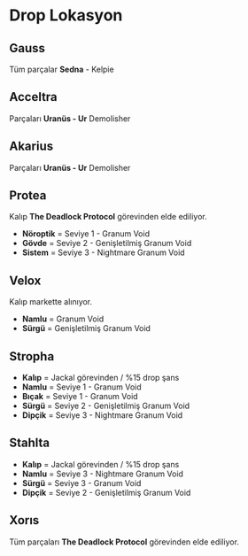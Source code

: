 # Drop Lokasyon

## Gauss

Tüm parçalar **Sedna** - Kelpie

## Acceltra

Parçaları **Uranüs - Ur** Demolisher

## Akarius

Parçaları **Uranüs - Ur** Demolisher

## Protea

Kalıp **The Deadlock Protocol** görevinden elde ediliyor.

* **Nöroptik** = Seviye 1 - Granum Void
* **Gövde** = Seviye 2 - Genişletilmiş Granum Void
* **Sistem** = Seviye 3 - Nightmare Granum Void

## Velox

Kalıp markette alınıyor.

* **Namlu** = Granum Void
* **Sürgü** = Genişletilmiş Granum Void

## Stropha

* **Kalıp** = Jackal görevinden / %15 drop şans
* **Namlu** = Seviye 1 - Granum Void
* **Bıçak** = Seviye 1 - Granum Void
* **Sürgü** = Seviye 2 - Genişletilmiş Granum Void
* **Dipçik** = Seviye 3 - Nightmare Granum Void

## Stahlta

* **Kalıp** = Jackal görevinden / %15 drop şans
* **Namlu** = Seviye 3 - Nightmare Granum Void
* **Sürgü** = Seviye 3 - Granum Void
* **Dipçik** = Seviye 2 - Genişletilmiş Granum Void

## Xorıs

Tüm parçaları **The Deadlock Protocol** görevinden elde ediliyor.





